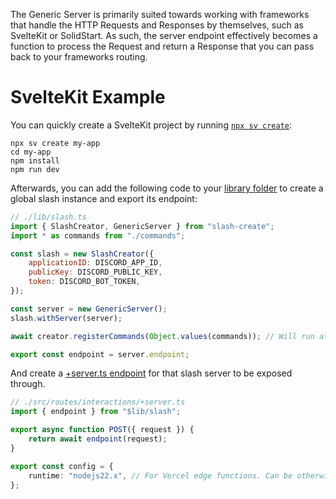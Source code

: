 
The Generic Server is primarily suited towards working with frameworks that handle the HTTP Requests and Responses by themselves, such as SvelteKit or SolidStart. As such, the server endpoint effectively becomes a function to process the Request and return a Response that you can pass back to your frameworks routing.

# SvelteKit Example

You can quickly create a SvelteKit project by running [`npx sv create`](https://svelte.dev/docs/kit/creating-a-project):
```
npx sv create my-app
cd my-app
npm install
npm run dev
```

Afterwards, you can add the following code to your [library folder](https://svelte.dev/docs/kit/lib) to create a global slash instance and export its endpoint:

```js
// ./lib/slash.ts
import { SlashCreator, GenericServer } from "slash-create";
import * as commands from "./commands";

const slash = new SlashCreator({
	applicationID: DISCORD_APP_ID,
	publicKey: DISCORD_PUBLIC_KEY,
	token: DISCORD_BOT_TOKEN,
});

const server = new GenericServer();
slash.withServer(server);

await creator.registerCommands(Object.values(commands)); // Will run at build-time, syncing commands as it is being deployed.

export const endpoint = server.endpoint;
```

And create a [+server.ts endpoint](https://svelte.dev/docs/kit/routing#server) for that slash server to be exposed through.

```ts
// ./src/routes/interactions/+server.ts
import { endpoint } from "$lib/slash";

export async function POST({ request }) {
	return await endpoint(request);
}

export const config = {
	runtime: "nodejs22.x", // For Vercel edge functions. Can be otherwise removed.
};
```

